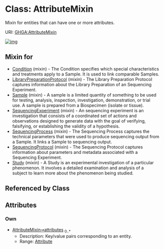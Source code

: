 
# Class: AttributeMixin


Mixin for entities that can have one or more attributes.

URI: [GHGA:AttributeMixin](https://w3id.org/GHGA/AttributeMixin)


[![img](https://yuml.me/diagram/nofunky;dir:TB/class/[Attribute]<attributes%200..*-++[AttributeMixin],[Study]uses%20-.->[AttributeMixin],[SequencingProtocol]uses%20-.->[AttributeMixin],[SequencingProcess]uses%20-.->[AttributeMixin],[SequencingExperiment]uses%20-.->[AttributeMixin],[Sample]uses%20-.->[AttributeMixin],[LibraryPreparationProtocol]uses%20-.->[AttributeMixin],[Condition]uses%20-.->[AttributeMixin],[Study],[SequencingProtocol],[SequencingProcess],[SequencingExperiment],[Sample],[LibraryPreparationProtocol],[Condition],[Attribute])](https://yuml.me/diagram/nofunky;dir:TB/class/[Attribute]<attributes%200..*-++[AttributeMixin],[Study]uses%20-.->[AttributeMixin],[SequencingProtocol]uses%20-.->[AttributeMixin],[SequencingProcess]uses%20-.->[AttributeMixin],[SequencingExperiment]uses%20-.->[AttributeMixin],[Sample]uses%20-.->[AttributeMixin],[LibraryPreparationProtocol]uses%20-.->[AttributeMixin],[Condition]uses%20-.->[AttributeMixin],[Study],[SequencingProtocol],[SequencingProcess],[SequencingExperiment],[Sample],[LibraryPreparationProtocol],[Condition],[Attribute])

## Mixin for

 * [Condition](Condition.md) (mixin)  - The Condition specifies which special characteristics and treatments apply to a Sample. It is used to link comparable Samples.
 * [LibraryPreparationProtocol](LibraryPreparationProtocol.md) (mixin)  - The Library Preparation Protocol captures information about the Library Preparation of an Sequencing Experiment.
 * [Sample](Sample.md) (mixin)  - A sample is a limited quantity of something to be used for testing, analysis, inspection, investigation, demonstration, or trial use.  A sample is prepared from a Biospecimen (isolate or tissue).
 * [SequencingExperiment](SequencingExperiment.md) (mixin)  - An sequencing experiment is an investigation that consists of a coordinated set of actions and observations designed to generate data with the goal of verifying, falsifying, or establishing the validity of a hypothesis.
 * [SequencingProcess](SequencingProcess.md) (mixin)  - The Sequencing Process captures the technical parameters that were used to produce sequencing output from a Sample. It links a Sample to sequencing output.
 * [SequencingProtocol](SequencingProtocol.md) (mixin)  - The Sequencing Protocol captures information about parameters and metadata associated with a Sequencing Experiment.
 * [Study](Study.md) (mixin)  - A Study is an experimental investigation of a particular phenomenon. It involves a detailed examination and analysis of a subject to learn more about the phenomenon being studied.

## Referenced by Class


## Attributes


### Own

 * [AttributeMixin➞attributes](AttributeMixin_attributes.md)  <sub>0..\*</sub>
     * Description: Key/value pairs corresponding to an entity.
     * Range: [Attribute](Attribute.md)
